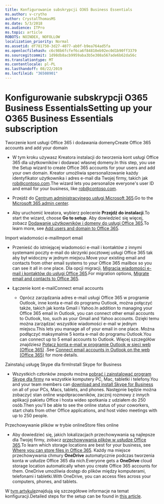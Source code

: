 ```yaml
---
title: Konfigurowanie subskrypcji O365 Business Essentials
ms.author: v-crytho
author: CrystalThomasMS
ms.date: 5/3/2018
ms.audience: ITPro
ms.topic: article
ROBOTS: NOINDEX, NOFOLLOW
localization_priority: Normal
ms.assetid: df781750-3d27-4077-ab0f-b9ea764ad5fa
ms.openlocfilehash: c6c98b6fcfef6ca6f84810eb92ec0d1b90ff3379
ms.sourcegitcommit: 1d98db8acb9959aba3b5e308a567ade6b62da56c
ms.translationtype: MT
ms.contentlocale: pl-PL
ms.lasthandoff: 08/22/2019
ms.locfileid: "36508901"
---
```

# <a name="setting-up-your-o365-business-essentials-subscription"></a><span data-ttu-id="9f458-102">Konfigurowanie subskrypcji O365 Business Essentials</span><span class="sxs-lookup"><span data-stu-id="9f458-102">Setting up your O365 Business Essentials subscription</span></span>

<span data-ttu-id="9f458-103">Tworzenie kont usługi Office 365 i dodawania domeny</span><span class="sxs-lookup"><span data-stu-id="9f458-103">Create Office 365 accounts and add your domain</span></span>
  
- <span data-ttu-id="9f458-104">W tym kroku używasz Kreatora instalacji do tworzenia kont usługi Office 365 dla użytkowników i dodawać własnej domeny.</span><span class="sxs-lookup"><span data-stu-id="9f458-104">In this step, you use the Setup wizard to create Office 365 accounts for your users and add your own domain.</span></span> <span data-ttu-id="9f458-105">Kreator umożliwia spersonalizowanie każdy identyfikator użytkownika i adres e-mail dla Twojej firmy, takich jak [rob@contoso.com](mailto:rob@contoso.com).</span><span class="sxs-lookup"><span data-stu-id="9f458-105">The wizard lets you personalize everyone's user ID and email for your business, like [rob@contoso.com](mailto:rob@contoso.com).</span></span>
    
- <span data-ttu-id="9f458-106">Przejdź do [Centrum administracyjnego usługi Microsoft 365](https://login.partner.microsoftonline.cn/).</span><span class="sxs-lookup"><span data-stu-id="9f458-106">Go to the [Microsoft 365 admin center](https://login.partner.microsoftonline.cn/).</span></span>
    
- <span data-ttu-id="9f458-107">Aby uruchomić kreatora, wybierz polecenie **Przejdź do instalacji**.</span><span class="sxs-lookup"><span data-stu-id="9f458-107">To start the wizard, choose **Go to setup**.</span></span> <span data-ttu-id="9f458-108">Aby dowiedzieć się więcej, zobacz [Dodawanie użytkowników i domeny do usługi Office 365](https://support.office.com/Article/Add-users-and-domain-to-Office-365-6383f56d-3d09-4dcb-9b41-b5f5a5efd611).</span><span class="sxs-lookup"><span data-stu-id="9f458-108">To learn more, see [Add users and domain to Office 365](https://support.office.com/Article/Add-users-and-domain-to-Office-365-6383f56d-3d09-4dcb-9b41-b5f5a5efd611).</span></span>
    
<span data-ttu-id="9f458-109">Import wiadomości e-mail</span><span class="sxs-lookup"><span data-stu-id="9f458-109">Import email</span></span>
  
- <span data-ttu-id="9f458-110">Przenieść do istniejącej wiadomości e-mail i kontaktów z innymi systemami poczty e-mail do skrzynki pocztowej usługi Office 365 tak aby był widoczny w jednym miejscu.</span><span class="sxs-lookup"><span data-stu-id="9f458-110">Move your existing email and contacts from other email systems to your Office 365 mailbox so you can see it all in one place.</span></span> <span data-ttu-id="9f458-111">Dla opcji migracji, [Migracja wiadomości e-mail i kontaktów do usługi Office 365](https://support.office.com/Article/Migrate-email-and-contacts-to-Office-365-a3e3bddb-582e-4133-8670-e61b9f58627e).</span><span class="sxs-lookup"><span data-stu-id="9f458-111">For migration options, [Migrate email and contacts to Office 365](https://support.office.com/Article/Migrate-email-and-contacts-to-Office-365-a3e3bddb-582e-4133-8670-e61b9f58627e).</span></span>
    
- <span data-ttu-id="9f458-112">Łączenie kont e-mail</span><span class="sxs-lookup"><span data-stu-id="9f458-112">Connect email accounts</span></span>
    
  - <span data-ttu-id="9f458-113">Oprócz zarządzania adres e-mail usługi Office 365 w programie Outlook, inne konta e-mail do programu Outlook, można połączyć także, takich jak konta Gmail i Yahoo.</span><span class="sxs-lookup"><span data-stu-id="9f458-113">In addition to managing your Office 365 email in Outlook, you can connect other email accounts to Outlook, too, such as your Gmail and Yahoo accounts.</span></span> <span data-ttu-id="9f458-114">Dzięki temu można zarządzać wszystkie wiadomości e-mail w jednym miejscu.</span><span class="sxs-lookup"><span data-stu-id="9f458-114">This lets you manage all of your email in one place.</span></span> <span data-ttu-id="9f458-115">Można podłączyć maksymalnie 5 konta e-mail do programu Outlook.</span><span class="sxs-lookup"><span data-stu-id="9f458-115">You can connect up to 5 email accounts to Outlook.</span></span> <span data-ttu-id="9f458-116">Więcej szczegółów znajdziesz [Połącz konta e-mail w programie Outlook w sieci web (Office 365)](https://support.office.com/Article/Connect-email-accounts-in-Outlook-on-the-web-Office-365-d7012ff0-924f-4f78-8aca-c3912d886c4d) .</span><span class="sxs-lookup"><span data-stu-id="9f458-116">See [Connect email accounts in Outlook on the web (Office 365)](https://support.office.com/Article/Connect-email-accounts-in-Outlook-on-the-web-Office-365-d7012ff0-924f-4f78-8aca-c3912d886c4d) for more details.</span></span> 
    
<span data-ttu-id="9f458-117">Zainstaluj usługę Skype dla firm</span><span class="sxs-lookup"><span data-stu-id="9f458-117">Install Skype for Business</span></span>
  
- <span data-ttu-id="9f458-118">Wszystkich członków zespołu można [pobrać i zainstalować program Skype dla firmy](https://support.office.com/Article/download-and-install-Skype-for-Business-8a0d4da8-9d58-44f9-9759-5c8f340cb3fb) na wszystkie komputery PC, Mac, tabletki i telefony.</span><span class="sxs-lookup"><span data-stu-id="9f458-118">You and your team members can [download and install Skype for Business](https://support.office.com/Article/download-and-install-Skype-for-Business-8a0d4da8-9d58-44f9-9759-5c8f340cb3fb) on all of your PCs, Macs, tablets, and phones.</span></span> <span data-ttu-id="9f458-119">Następnie będzie można zobaczyć stan online współpracowników, zacznij rozmowy z innych aplikacji pakietu Office i hosta wideo spotkania z udziałem do 250 osób.</span><span class="sxs-lookup"><span data-stu-id="9f458-119">Then you'll be able to see the online status of your coworkers, start chats from other Office applications, and host video meetings with up to 250 people.</span></span> 
    
<span data-ttu-id="9f458-120">Przechowywanie plików w trybie online</span><span class="sxs-lookup"><span data-stu-id="9f458-120">Store files online</span></span>
  
- <span data-ttu-id="9f458-121">Aby dowiedzieć się, jakich lokalizacjach przechowywania są najlepsze dla Twojej firmy, zobacz [przechowywania plików w usłudze Office 365](https://support.office.com/article/c7c20284-bc94-47f4-9728-d28e9daf0790.aspx).</span><span class="sxs-lookup"><span data-stu-id="9f458-121">To learn which storage locations are best for your business, see [Where you can store files in Office 365](https://support.office.com/article/c7c20284-bc94-47f4-9728-d28e9daf0790.aspx).</span></span> <span data-ttu-id="9f458-122">Każdy ma miejsce przechowywania chmury **OneDrive** automatycznie podczas tworzenia konta w usłudze Office 365 dla nich.</span><span class="sxs-lookup"><span data-stu-id="9f458-122">Everyone gets a **OneDrive** cloud storage location automatically when you create Office 365 accounts for them.</span></span> <span data-ttu-id="9f458-123">OneDrive umożliwia dostęp do plików między komputerami, telefonami i tabletki.</span><span class="sxs-lookup"><span data-stu-id="9f458-123">With OneDrive, you can access files across your computers, phones, and tablets.</span></span> 
    
<span data-ttu-id="9f458-124">W [tym artykule](https://support.office.com/Article/set-up-Office-365-for-business-6a3a29a0-e616-4713-99d1-15eda62d04fa#ID0EAAAABAAA=Business_Essentials)znajdują się szczegółowe informacje na temat konfiguracji.</span><span class="sxs-lookup"><span data-stu-id="9f458-124">Detailed steps for the setup can be found in [this article](https://support.office.com/Article/set-up-Office-365-for-business-6a3a29a0-e616-4713-99d1-15eda62d04fa#ID0EAAAABAAA=Business_Essentials).</span></span>
  

